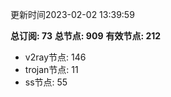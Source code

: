 更新时间2023-02-02 13:39:59

**总订阅: 73**
**总节点: 909**
**有效节点: 212**
- v2ray节点: 146
- trojan节点: 11
- ss节点: 55
